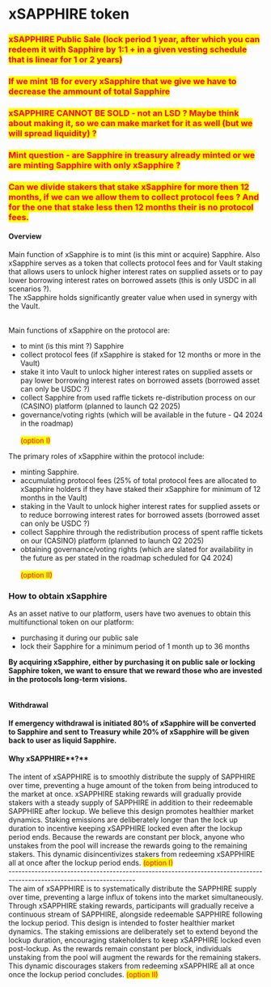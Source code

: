 # xSAPPHIRE token

### <mark style="color:red;">xSAPPHIRE Public Sale (lock period 1 year, after which you can redeem it with Sapphire by 1:1 + in a given vesting schedule that is linear for 1 or 2 years)</mark>&#x20;

### <mark style="color:red;">If we mint 1B for every xSapphire that we give we have to decrease the ammount of total Sapphire</mark>

### <mark style="color:red;">xSAPPHIRE CANNOT BE SOLD - not an LSD ? Maybe think about making it, so we can make market for it as well (but we will spread liquidity) ?</mark>

### <mark style="color:red;">Mint question - are Sapphire in treasury already minted or we are minting Sapphire with only xSapphire ?</mark>

### <mark style="color:red;">Can we divide stakers that stake xSapphire for more then 12 months, if we can we allow them to collect protocol fees ? And for the one that stake less then 12 months their is no protocol fees.</mark>

#### Overview <a href="#overview" id="overview"></a>

Main function of xSapphire is to mint (is this mint or acquire) Sapphire. Also xSapphire serves as a token that collects protocol fees and for Vault staking that allows users to unlock higher interest rates on supplied assets or to pay lower borrowing interest rates on borrowed assets (this is only USDC in all scenarios ?).\
The xSapphire holds significantly greater value when used in synergy with the Vault.

\
Main functions of xSapphire on the protocol are:

* to mint (is this mint ?) Sapphire
* collect protocol fees (if xSapphire is staked for 12 months or more in the Vault)
* stake it into Vault to unlock higher interest rates on supplied assets or pay lower borrowing interest rates on borrowed assets (borrowed asset can only be USDC ?)
* collect Sapphire from used raffle tickets re-distribution process on our (CASINO) platform (planned to launch Q2 2025)
* governance/voting rights (which will be available in the future - Q4 2024 in the roadmap)\
  \
  <mark style="color:red;">(option I)</mark>



The primary roles of xSapphire within the protocol include:

* minting Sapphire.
* accumulating protocol fees (25% of total protocol fees are allocated to xSapphire holders if they have staked their xSapphire for minimum of 12 months in the Vault)
* staking in the Vault to unlock higher interest rates for supplied assets or to reduce borrowing interest rates for borrowed assets (borrowed asset can only be USDC ?)
* collect Sapphire through the redistribution process of spent raffle tickets on our (CASINO) platform (planned to launch Q2 2025)
* obtaining governance/voting rights (which are slated for availability in the future as per stated in the roadmap scheduled for Q4 2024)\
  \
  <mark style="color:red;">(option II)</mark>

### How to obtain xSapphire

As an asset native to our platform, users have two avenues to obtain this multifunctional token on our platform:

* purchasing it during our public sale
* lock their Sapphire for a minimum period of 1 month up to 36 months

**By acquiring xSapphire, either by purchasing it on public sale or locking Sapphire token, we want to ensure that we reward those who are invested in the protocols long-term visions.**



<figure><img src="https://web.archive.org/web/20230601131235im_/https://1364360076-files.gitbook.io/~/files/v0/b/gitbook-legacy-files/o/assets%2F-MklS-PpDkzIpV8b2QzU%2F-MlQX5l8xectfH4XUeu3%2F-MlQYvHrlFD9UyWdZo5z%2FxTranq.png?alt=media&#x26;token=d497d858-c7c9-486c-87bc-0a70e42be1f2" alt=""><figcaption></figcaption></figure>

#### **Withdrawal** <a href="#why-xtranq" id="why-xtranq"></a>

**If emergency withdrawal is initiated 80% of xSapphire will be converted to Sapphire and sent to Treasury while 20% of xSapphire will be given back to user as liquid Sapphire.**

#### **Why x**SAPPHIRE**?** <a href="#why-xtranq" id="why-xtranq"></a>

The intent of xSAPPHIRE is to smoothly distribute the supply of SAPPHIRE over time, preventing a huge amount of the token from being introduced to the market at once. xSAPPHIRE staking rewards will gradually provide stakers with a steady supply of SAPPHIRE in addition to their redeemable SAPPHIRE after lockup. We believe this design promotes healthier market dynamics. Staking emissions are deliberately longer than the lock up duration to incentive keeping xSAPPHIRE locked even after the lockup period ends. Because the rewards are constant per block, anyone who unstakes from the pool will increase the rewards going to the remaining stakers. This dynamic disincentivizes stakers from redeeming xSAPPHIRE all at once after the lockup period ends. <mark style="color:red;">(option I)</mark>\
\---------------------------------------------------------------------------------------------------------------------\
The aim of xSAPPHIRE is to systematically distribute the SAPPHIRE supply over time, preventing a large influx of tokens into the market simultaneously. Through xSAPPHIRE staking rewards, participants will gradually receive a continuous stream of SAPPHIRE, alongside redeemable SAPPHIRE following the lockup period. This design is intended to foster healthier market dynamics. The staking emissions are deliberately set to extend beyond the lockup duration, encouraging stakeholders to keep xSAPPHIRE locked even post-lockup. As the rewards remain constant per block, individuals unstaking from the pool will augment the rewards for the remaining stakers. This dynamic discourages stakers from redeeming xSAPPHIRE all at once once the lockup period concludes. <mark style="color:red;">(option II)</mark>
